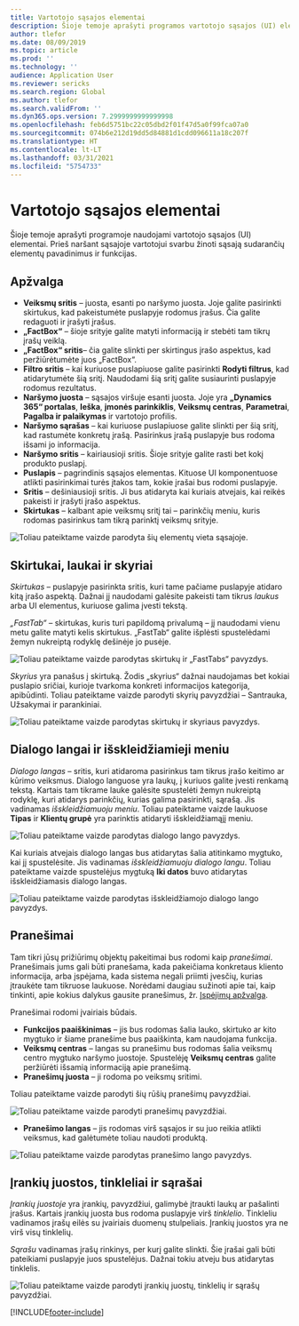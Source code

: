 ```yaml
---
title: Vartotojo sąsajos elementai
description: Šioje temoje aprašyti programos vartotojo sąsajos (UI) elementai.
author: tlefor
ms.date: 08/09/2019
ms.topic: article
ms.prod: ''
ms.technology: ''
audience: Application User
ms.reviewer: sericks
ms.search.region: Global
ms.author: tlefor
ms.search.validFrom: ''
ms.dyn365.ops.version: 7.2999999999999998
ms.openlocfilehash: feb6d5751bc22c05dbd2f01f47d5a0f99fca07a0
ms.sourcegitcommit: 074b6e212d19dd5d84881d1cdd096611a18c207f
ms.translationtype: HT
ms.contentlocale: lt-LT
ms.lasthandoff: 03/31/2021
ms.locfileid: "5754733"
---
```

# <a name="user-interface-elements"></a>Vartotojo sąsajos elementai

Šioje temoje aprašyti programoje naudojami vartotojo sąsajos (UI) elementai. Prieš naršant sąsajoje vartotojui svarbu žinoti sąsają sudarančių elementų pavadinimus ir funkcijas.

## <a name="overview"></a>Apžvalga

- **Veiksmų sritis** – juosta, esanti po naršymo juosta. Joje galite pasirinkti skirtukus, kad pakeistumėte puslapyje rodomus įrašus. Čia galite redaguoti ir įrašyti įrašus.  
- **„FactBox“** – šioje srityje galite matyti informaciją ir stebėti tam tikrų įrašų veiklą.  
- **„FactBox“ sritis**– čia galite slinkti per skirtingus įrašo aspektus, kad peržiūrėtumėte juos „FactBox“.  
- **Filtro sritis** – kai kuriuose puslapiuose galite pasirinkti **Rodyti filtrus**, kad atidarytumėte šią sritį. Naudodami šią sritį galite susiaurinti puslapyje rodomus rezultatus.  
- **Naršymo juosta** – sąsajos viršuje esanti juosta. Joje yra **„Dynamics 365“ portalas**, **Ieška**, **įmonės parinkiklis**, **Veiksmų centras**, **Parametrai**, **Pagalba ir palaikymas** ir vartotojo profilis.  
- **Naršymo sąrašas** – kai kuriuose puslapiuose galite slinkti per šią sritį, kad rastumėte konkretų įrašą. Pasirinkus įrašą puslapyje bus rodoma išsami jo informacija.  
- **Naršymo sritis** – kairiausioji sritis. Šioje srityje galite rasti bet kokį produkto puslapį.  
- **Puslapis** – pagrindinis sąsajos elementas. Kituose UI komponentuose atlikti pasirinkimai turės įtakos tam, kokie įrašai bus rodomi puslapyje.  
- **Sritis** – dešiniausioji sritis. Ji bus atidaryta kai kuriais atvejais, kai reikės pakeisti ir įrašyti įrašo aspektus.  
- **Skirtukas** – kalbant apie veiksmų sritį tai – parinkčių meniu, kuris rodomas pasirinkus tam tikrą parinktį veiksmų srityje.  

![Toliau pateiktame vaizde parodyta šių elementų vieta sąsajoje.](media/user-interface-01.png)

## <a name="tabs-fields-and-sections"></a>Skirtukai, laukai ir skyriai

*Skirtukas* – puslapyje pasirinkta sritis, kuri tame pačiame puslapyje atidaro kitą įrašo aspektą. Dažnai jį naudodami galėsite pakeisti tam tikrus *laukus* arba UI elementus, kuriuose galima įvesti tekstą. 

*„FastTab“* – skirtukas, kuris turi papildomą privalumą – jį naudodami vienu metu galite matyti kelis skirtukus. „FastTab“ galite išplėsti spustelėdami žemyn nukreiptą rodyklę dešinėje jo pusėje.

![Toliau pateiktame vaizde parodytas skirtukų ir „FastTabs“ pavyzdys.](media/user-interface-02.png)

*Skyrius* yra panašus į skirtuką. Žodis „skyrius“ dažnai naudojamas bet kokiai puslapio sričiai, kurioje tvarkoma konkreti informacijos kategorija, apibūdinti. Toliau pateiktame vaizde parodyti skyrių pavyzdžiai – Santrauka, Užsakymai ir parankiniai.

![Toliau pateiktame vaizde parodytas skirtukų ir skyriaus pavyzdys.](media/user-interface-03.png)

## <a name="dialog-boxes-and-drop-down-menus"></a>Dialogo langai ir išskleidžiamieji meniu

*Dialogo langas* – sritis, kuri atidaroma pasirinkus tam tikrus įrašo keitimo ar kūrimo veiksmus. Dialogo languose yra laukų, į kuriuos galite įvesti renkamą tekstą. Kartais tam tikrame lauke galėsite spustelėti žemyn nukreiptą rodyklę, kuri atidarys parinkčių, kurias galima pasirinkti, sąrašą. Jis vadinamas *išskleidžiamuoju meniu*. Toliau pateiktame vaizde laukuose **Tipas** ir **Klientų grupė** yra parinktis atidaryti išskleidžiamąjį meniu.

![Toliau pateiktame vaizde parodytas dialogo lango pavyzdys.](media/user-interface-04.png)

Kai kuriais atvejais dialogo langas bus atidarytas šalia atitinkamo mygtuko, kai jį spustelėsite. Jis vadinamas *išskleidžiamuoju dialogo langu*. Toliau pateiktame vaizde spustelėjus mygtuką **Iki datos** buvo atidarytas išskleidžiamasis dialogo langas.

![Toliau pateiktame vaizde parodytas išskleidžiamojo dialogo lango pavyzdys.](media/user-interface-05.png)

## <a name="notifications"></a>Pranešimai

Tam tikri jūsų prižiūrimų objektų pakeitimai bus rodomi kaip *pranešimai*. Pranešimais jums gali būti pranešama, kada pakeičiama konkretaus kliento informacija, arba įspėjama, kada sistema negali priimti įvesčių, kurias įtraukėte tam tikruose laukuose. Norėdami daugiau sužinoti apie tai, kaip tinkinti, apie kokius dalykus gausite pranešimus, žr. [Įspėjimų apžvalga](../get-started/alerts-overview.md).

Pranešimai rodomi įvairiais būdais.
- **Funkcijos paaiškinimas** – jis bus rodomas šalia lauko, skirtuko ar kito mygtuko ir šiame pranešime bus paaiškinta, kam naudojama funkcija. 
- **Veiksmų centras** – langas su pranešimu bus rodomas šalia veiksmų centro mygtuko naršymo juostoje. Spustelėję **Veiksmų centras** galite peržiūrėti išsamią informaciją apie pranešimą.  
- **Pranešimų juosta** – ji rodoma po veiksmų sritimi.  

Toliau pateiktame vaizde parodyti šių rūšių pranešimų pavyzdžiai.

![Toliau pateiktame vaizde parodyti pranešimų pavyzdžiai.](media/user-interface-06.png)

- **Pranešimo langas** – jis rodomas virš sąsajos ir su juo reikia atlikti veiksmus, kad galėtumėte toliau naudoti produktą.  

![Toliau pateiktame vaizde parodytas pranešimo lango pavyzdys.](media/user-interface-07.png)

## <a name="toolbars-grids-and-lists"></a>Įrankių juostos, tinkleliai ir sąrašai

*Įrankių juostoje* yra įrankių, pavyzdžiui, galimybė įtraukti laukų ar pašalinti įrašus. Kartais įrankių juosta bus rodoma puslapyje virš *tinklelio*. Tinkleliu vadinamos įrašų eilės su įvairiais duomenų stulpeliais. Įrankių juostos yra ne virš visų tinklelių.

*Sąrašu* vadinamas įrašų rinkinys, per kurį galite slinkti. Šie įrašai gali būti pateikiami puslapyje juos spustelėjus. Dažnai tokiu atveju bus atidarytas tinklelis.

![Toliau pateiktame vaizde parodyti įrankių juostų, tinklelių ir sąrašų pavyzdžiai.](media/user-interface-08.png)


[!INCLUDE[footer-include](../../../includes/footer-banner.md)]